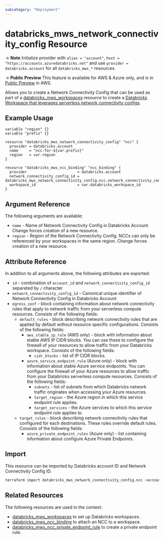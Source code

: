 ```yaml
---
subcategory: "Deployment"
---
```

# databricks_mws_network_connectivity_config Resource

-> **Note** Initialize provider with `alias = "account"`, `host = "https://accounts.azuredatabricks.net"` and use `provider = databricks.account` for all `databricks_mws_*` resources.

-> **Public Preview** This feature is available for AWS & Azure only, and is in [Public Preview](https://docs.databricks.com/release-notes/release-types.html) in AWS.

Allows you to create a Network Connectivity Config that can be used as part of a [databricks_mws_workspaces](mws_workspaces.md) resource to create a [Databricks Workspace that leverages serverless network connectivity configs](https://learn.microsoft.com/en-us/azure/databricks/security/network/serverless-network-security/serverless-firewall).

## Example Usage

```hcl
variable "region" {}
variable "prefix" {}

resource "databricks_mws_network_connectivity_config" "ncc" {
  provider = databricks.account
  name     = "ncc-for-${var.prefix}"
  region   = var.region
}

resource "databricks_mws_ncc_binding" "ncc_binding" {
  provider                       = databricks.account
  network_connectivity_config_id = databricks_mws_network_connectivity_config.ncc.network_connectivity_config_id
  workspace_id                   = var.databricks_workspace_id
}
```

## Argument Reference

The following arguments are available:

* `name` - Name of Network Connectivity Config in Databricks Account. Change forces creation of a new resource.
* `region` - Region of the Network Connectivity Config. NCCs can only be referenced by your workspaces in the same region. Change forces creation of a new resource.

## Attribute Reference

In addition to all arguments above, the following attributes are exported:

* `id` - combination of `account_id` and `network_connectivity_config_id` separated by `/` character
* `network_connectivity_config_id` - Canonical unique identifier of Network Connectivity Config in Databricks Account
* `egress_conf` - block containing information about network connectivity rules that apply to network traffic from your serverless compute resources. Consists of the following fields:
  * `default_rules` - block describing network connectivity rules that are applied by default without resource specific configurations.  Consists of the following fields:
    * `aws_stable_ip_rule` (AWS only) - block with information about stable AWS IP CIDR blocks. You can use these to configure the firewall of your resources to allow traffic from your Databricks workspace.  Consists of the following fields:
      * `cidr_blocks` - list of IP CIDR blocks.
    * `azure_service_endpoint_rule` (Azure only) - block with information about stable Azure service endpoints. You can configure the firewall of your Azure resources to allow traffic from your Databricks serverless compute resources.  Consists of the following fields:
      * `subnets` - list of subnets from which Databricks network traffic originates when accessing your Azure resources.
      * `target_region` - the Azure region in which this service endpoint rule applies.
      * `target_services` - the Azure services to which this service endpoint rule applies to.
  * `target_rules` - block describing network connectivity rules that configured for each destinations. These rules override default rules.  Consists of the following fields:
    * `azure_private_endpoint_rules` (Azure only) - list containing information about configure Azure Private Endpoints.


## Import

This resource can be imported by Databricks account ID and Network Connectivity Config ID.

```sh
terraform import databricks_mws_network_connectivity_config.ncc <account_id>/<network_connectivity_config_id>
```

## Related Resources

The following resources are used in the context:

* [databricks_mws_workspaces](mws_workspaces.md) to set up Databricks workspaces.
* [databricks_mws_ncc_binding](mws_ncc_binding.md) to attach an NCC to a workspace.
* [databricks_mws_ncc_private_endpoint_rule](mws_ncc_private_endpoint_rule.md) to create a private endpoint rule.
